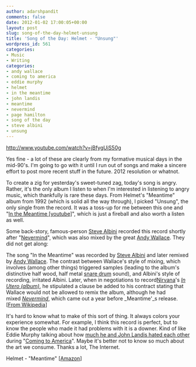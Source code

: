 ```yaml
---
author: adarshpandit
comments: false
date: 2012-01-02 17:00:05+00:00
layout: post
slug: song-of-the-day-helmet-unsung
title: 'Song of the Day: Helmet - "Unsung"'
wordpress_id: 561
categories:
- Music
- Writing
categories:
- andy wallace
- coming to america
- eddie murphy
- helmet
- in the meantime
- john landis
- meantime
- nevermind
- page hamilton
- song of the day
- steve albini
- unsung
---
```


http://www.youtube.com/watch?v=jBfygUiS50g

Yes fine - a lot of these are clearly from my formative musical days in the mid-90's. I'm going to go with it until I run out of songs and make a sincere effort to post more recent stuff in the future. 2012 resolution or whatnot.

To create a zig for yesterday's sweet-tuned zag, today's song is angry. Rather, it's the only album I listen to when I'm interested in listening to angry music, which thankfully is rare these days. From Helmet's "Meantime" album from 1992 (which is solid all the way through), I picked "Unsung", the only single from the record. It was a toss-up for me between this one and "[In the Meantime [youtube]](http://www.youtube.com/watch?v=hgGyX7WPxuQ)", which is just a fireball and also worth a listen as well.

Some back-story, famous-person [Steve Albini](http://en.wikipedia.org/wiki/Steve_Albini) recorded this record shortly after "[Nevermind](http://en.wikipedia.org/wiki/Nevermind)", which was also mixed by the great [Andy Wallace](http://en.wikipedia.org/wiki/Andy_Wallace_(producer)). They did not get along:


The song "In the Meantime" was recorded by [Steve Albini](http://en.wikipedia.org/wiki/Steve_Albini) and later remixed by [Andy Wallace](http://en.wikipedia.org/wiki/Andy_Wallace_(producer)). The contrast between Wallace's style of mixing, which involves (among other things) triggered samples (leading to the album's distinctive half wood, half metal [snare drum](http://en.wikipedia.org/wiki/Snare_drum) sound), and Albini's style of recording, irritated Albini. Later, when in negotiations to record[Nirvana](http://en.wikipedia.org/wiki/Nirvana_(band))'s _[In Utero (album)](http://en.wikipedia.org/wiki/In_Utero_(album))_, he stipulated a clause be added to his contract stating that Wallace would not be allowed to remix the album, although he had mixed _[Nevermind](http://en.wikipedia.org/wiki/Nevermind)_, which came out a year before _Meantime'_s release. [[From Wikipedia](http://en.wikipedia.org/wiki/Meantime_(album))]


It's hard to know what to make of this sort of thing. It always colors your experience somewhat. For example, I think this record is perfect, but to know the people who made it had problems with it is a downer. Kind of like Eddie Murphy talking about how [much he and John Landis hated each other](http://collider.com/entertainment/archive_detail.asp?aid=813&cid=1&tcid=1) during "[Coming to America](http://www.amazon.com/gp/product/6305310343/ref=as_li_ss_il?ie=UTF8&tag=whmomyth-20&linkCode=as2&camp=1789&creative=390957&creativeASIN=6305310343)". Maybe it's better not to know so much about the art we consume. Thanks a lot, The Internet.

Helmet - "Meantime" [[Amazon](http://www.amazon.com/gp/product/B000001Y5F/ref=as_li_ss_il?ie=UTF8&tag=whmomyth-20&linkCode=as2&camp=1789&creative=390957&creativeASIN=B000001Y5F)]

